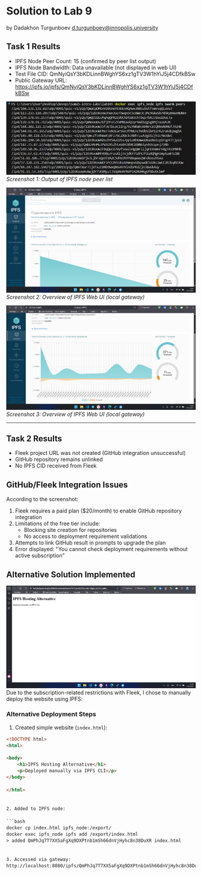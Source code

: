 # Solution to Lab 9

by Dadakhon Turgunboev <d.turgunboev@innopolis.university>

## Task 1 Results
- IPFS Node Peer Count: 15 (confirmed by peer list output)
- IPFS Node Bandwidth: Data unavailable (not displayed in web UI)
- Test File CID: QmNyiQsY3bKDLinnBWghYS6xz1gTV3W1hYiJ5j4CDfkBSw
- Public Gateway URL: https://ipfs.io/ipfs/QmNyiQsY3bKDLinnBWghYS6xz1gTV3W1hYiJ5j4CDfkBSw

![Peer List Output](screens/peers.png)  
*Screenshot 1: Output of IPFS node peer list*

![IPFS Web UI Overview](screens/2.png)  
*Screenshot 2: Overview of IPFS Web UI (local gateway)*

![IPFS Web UI Overview](screens/3.png)  
*Screenshot 3: Overview of IPFS Web UI (local gateway)*

---

## Task 2 Results
- Fleek project URL was not created (GitHub integration unsuccessful)
- GitHub repository remains unlinked
- No IPFS CID received from Fleek

## GitHub/Fleek Integration Issues
According to the screenshot:
1. Fleek requires a paid plan ($20/month) to enable GitHub repository integration
2. Limitations of the free tier include:
   - Blocking site creation for repositories
   - No access to deployment requirement validations
3. Attempts to link GitHub result in prompts to upgrade the plan
4. Error displayed: "You cannot check deployment requirements without active subscription"

## Alternative Solution Implemented
![IPFS Web UI Overview](screens/local.png)
Due to the subscription-related restrictions with Fleek, I chose to manually deploy the website using IPFS:

### Alternative Deployment Steps
1. Created simple website (`index.html`):
```html
<!DOCTYPE html>
<html>

<body>
    <h1>IPFS Hosting Alternative</h1>
    <p>Deployed manually via IPFS CLI</p>
</body>

</html>


2. Added to IPFS node:

```bash
docker cp index.html ipfs_node:/export/
docker exec ipfs_node ipfs add /export/index.html
> added QmPhJq7T7XX5aFgXq9DXPtnb1mSh66dnVjHyhc8n38DuXR index.html


3. Accessed via gateway:
http://localhost:8080/ipfs/QmPhJq7T7XX5aFgXq9DXPtnb1mSh66dnVjHyhc8n38DuXR
